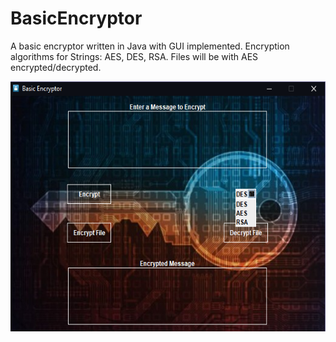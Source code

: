 # BasicEncryptor
A basic encryptor written in Java with GUI implemented.
Encryption algorithms for Strings: AES, DES, RSA.
Files will be with AES encrypted/decrypted.
<p align="center">
  <img width="560" height="400" src="https://github.com/murad-alm/BasicEncryptor/blob/master/resources/screenshot.PNG">
</p>
